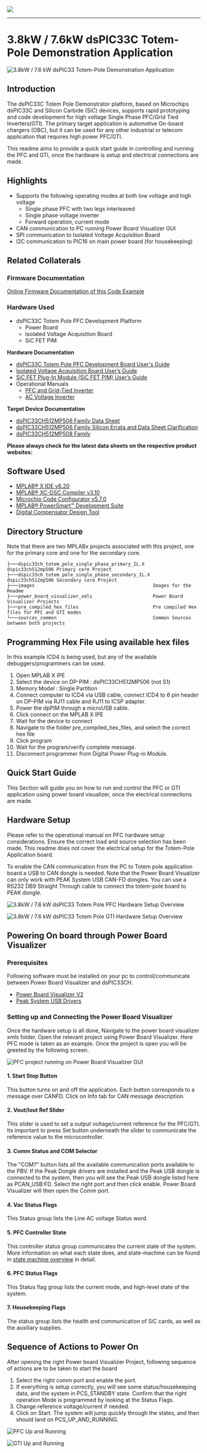 ![](images/microchip.png)

---
# 3.8kW / 7.6kW dsPIC33C Totem-Pole Demonstration Application

![3.8kW / 7.6 kW dsPIC33 Totem-Pole Demonstration Application](images/dsPIC33C_TP_DA_s.png "3.8kW / 7.6 kW dsPIC33 Totem Pole Demonstration Application")

## Introduction

The dsPIC33C Totem Pole Demonstrator platform, based on Microchips dsPIC33C and Silicon Carbide (SiC) devices, supports rapid prototyping and code development for high voltage Single Phase PFC/Grid Tied Inverters(GTI). The primary target application is automotive On-board chargers (OBC), but it can be used for any other industrial or telecom application that requires high power PFC/GTI.  

This readme aims to provide a quick start guide in controlling and running the PFC and GTI, once the hardware is setup and electrical connections are made.

## Highlights

- Supports the following operating modes at both low voltage and high voltage
  - Single phase PFC with two legs interleaved
  - Single phase voltage inverter
  - Forward operation, current mode
- CAN communication to PC running Power Board Visualizer GUI
- SPI communication to Isolated Voltage Acquisition Board
- I2C communication to PIC16 on main power board (for housekeeping)

## Related Collaterals

### Firmware Documentation

[Online Firmware Documentation of this Code Example](https://microchip-pic-avr-examples.github.io/dspic33ch-power-totem-pole-demonstration-application-single-phase/)

### Hardware Used

- dsPIC33C Totem Pole PFC Development Platform
  - Power Board
  - Isolated Voltage Acquisition Board
  - SiC FET PIM
  
**Hardware Documentation**

- [dsPIC33C Totem Pole PFC Development Board User's Guide](https://www.microchip.com/70005569)
- [Isolated Voltage Acquisition Board User’s Guide](https://www.microchip.com/70005524)
- [SiC FET Plug-In Module (SiC FET PIM) User’s Guide](https://www.microchip.com/50003512)
- Operational Manuals
  - [PFC and Grid-Tied Inverter](https://www.microchip.com/70005568)
  - [AC Voltage Inverter](https://www.microchip.com/70005570)

**Target Device Documentation**

- [dsPIC33CH512MP506 Family Data Sheet](https://www.microchip.com/en-us/product/dsPIC33CH512MP506)
- [dsPIC33CH512MP506 Family Silicon Errata and Data Sheet Clarification](https://ww1.microchip.com/downloads/en/DeviceDoc/dsPIC33CH512MP508-Family-Silicon-Errata-and-Data-Sheet-Clarification-DS80000805K.pdf)
- [dsPIC33CH512MP508 Family](https://www.microchip.com/dsPIC33CH512MP508)

**Please always check for the latest data sheets on the respective product websites:**

## Software Used

- [MPLAB&reg; X IDE v6.20](https://www.microchip.com/mplabx-ide-windows-installer)
- [MPLAB&reg; XC-DSC Compiler v3.10](https://www.microchip.com/en-us/tools-resources/archives/mplab-ecosystem)
- [Microchip Code Configurator v5.7.0](https://www.microchip.com/mplab/mplab-code-configurator)
- [MPLAB® PowerSmart™ Development Suite](https://www.microchip.com/en-us/solutions/power-management-and-conversion/intelligent-power/mplab-powersmart-development-suite)
- [Digital Compensator Design Tool](https://www.microchip.com/developmenttools/ProductDetails/DCDT)

## Directory Structure

Note that there are two MPLABx projects associated with this project, one for the primary core and one for the secondary core.

```
├───dspic33ch_totem_pole_single_phase_primary_IL.X      dspic33ch512mp506 Primary core Project
├───dspic33ch_totem_pole_single_phase_secondary_IL.X    dspic33ch512mp506 Secondary core Project
├───images                                           Images for the Readme
├───power_board_visualizer_xmls                      Power Board Visualizer Projects
├───pre_compiled_hex_files                           Pre compiled Hex files for PFC and GTI modes
└───sources_common                                   Common Sources between both projects
```
  
## Programming Hex File using available hex files

In this example ICD4 is being used, but any of the available debuggers/programmers can be used.

1. Open MPLAB X IPE
2. Select the device on DP-PIM : dsPIC33CH512MP506 (not S1)
3. Memory Model : Single Partition
4. Connect computer to ICD4 via USB cable, connect ICD4 to 6 pin header on DP-PIM via RJ11 cable and RJ11 to ICSP adapter.
5. Power the dpPIM through a microUSB cable.
6. Click connect on the MPLAB X IPE
7. Wait for the device to connect
8. Navigate to the folder pre_compiled_hex_files, and select the correct hex file
9. Click program
10. Wait for the program/verify complete message.
11. Disconnect programmer from Digital Power Plug-in Module.

## Quick Start Guide

This Section will guide you on how to run and control the PFC or GTI application using power board visualizer, once the electrical connections are made.

## Hardware Setup

Please refer to the operational manual on PFC hardware setup considerations. Ensure the correct load and source selection has been made. This readme does not cover the electrical setup for the Totem-Pole Application board.

To enable the CAN communication from the PC to Totem pole application board a USB to CAN dongle is needed. Note that the Power Board Visualizer can only work with PEAK System USB CAN-FD dongles. You can use a RS232 DB9 Straight Through cable to connect the totem-pole board to PEAK dongle.

![3.8kW / 7.6 kW dsPIC33 Totem Pole PFC Hardware Setup Overview](images/pfc-setup.png "3.8kW / 7.6 kW dsPIC33 Totem Pole PFC Hardware Setup Overview")

![3.8kW / 7.6 kW dsPIC33 Totem Pole GTI Hardware Setup Overview](images/inverter-setup.png "3.8kW / 7.6 kW dsPIC33 Totem Pole GTI Hardware Setup Overview")

## Powering On board through Power Board Visualizer

### Prerequisites

Following software must be installed on your pc to control/communicate between Power Board Visualizer and dsPIC33CH. 

- [Power Board Visualizer V2](https://www.microchip.com/en-us/software-library/power_board_visualizer)
- [Peak System USB Drivers](https://www.peak-system.com/Drivers.523.0.html?&L=1&gad_source=1&gclid=EAIaIQobChMI45n6jYW1hQMVgBatBh3uEgOhEAAYASAAEgJEm_D_BwE)

### Setting up and Connecting the Power Board Visualizer

Once the hardware setup is all done, Navigate to the power board visualizer xmls folder. Open the relevant project using Power Board Visualizer. Here PFC mode is taken as an example. Once the project is open you will be greeted by the following screen.  


![![PFC project running on Power Board Visualizer GUI ](images/pbv_open_s.png "PFC project running on Power Board Visualizer GUI ")](images/pbv_open_s.png)

#### 1. Start Stop Button

This button turns on and off the application. Each button corresponds to a message over CANFD. Click on Info tab for CAN message description.

#### 2. Vout/Iout Ref Slider

This slider is used to set a output voltage/current reference for the PFC/GTI. Its important to press Set button underneath the slider to communicate the reference value to the microcontroller.

#### 3. Comm Status and COM Selector

The "COM?" button lists all the available communication ports available to the PBV. If the Peak Dongle drivers are installed and the Peak USB dongle is connected to the system, then you will see the Peak USB dongle listed here as PCAN_USB:FD. Select the right port and then click enable. Power Board Visualizer will then open the Comm port.

#### 4. Vac Status Flags

This Status group lists the Line AC voltage Status word.

#### 5. PFC Controller State

This controller status group communicates the current state of the system. More information on what each state does, and state-machine can be found in [state machine overview](#state-machine-overview) in detail.

#### 6. PFC Status Flags

This Status flag group lists the current mode, and high-level state of the system.

#### 7. Housekeeping Flags  

The status group lists the health and communication of SiC cards, as well as the auxiliary supplies.  

## Sequence of Actions to Power On

After opening the right Power board Visualizer Project, following sequence of actions are to be taken to start the board

1. Select the right comm port and enable the port.
2. If everything is setup correctly, you will see some status/housekeeping data, and the system in PCS_STANDBY state. Confirm that the right operation Mode is programmed by looking at the Status Flags.
3. Change reference voltage/current if needed.
4. Click on Start. The system will jump quickly through the states, and then should land on PCS_UP_AND_RUNNING.

![PFC Up and Running](images/PoBoV_PFC_s.JPG "PFC Up and Running ")

![GTI Up and Running](images/PoBoV_GTI_s.JPG "GTI Up and Running ")

